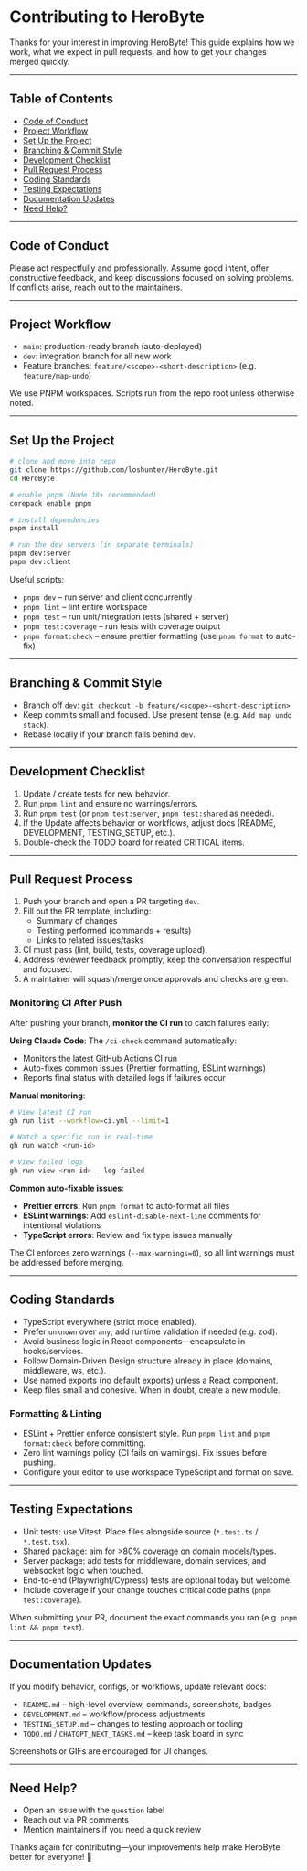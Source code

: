 # Contributing to HeroByte

Thanks for your interest in improving HeroByte! This guide explains how we work, what we expect in pull requests, and how to get your changes merged quickly.

---

## Table of Contents

- [Code of Conduct](#code-of-conduct)
- [Project Workflow](#project-workflow)
- [Set Up the Project](#set-up-the-project)
- [Branching & Commit Style](#branching--commit-style)
- [Development Checklist](#development-checklist)
- [Pull Request Process](#pull-request-process)
- [Coding Standards](#coding-standards)
- [Testing Expectations](#testing-expectations)
- [Documentation Updates](#documentation-updates)
- [Need Help?](#need-help)

---

## Code of Conduct

Please act respectfully and professionally. Assume good intent, offer constructive feedback, and keep discussions focused on solving problems. If conflicts arise, reach out to the maintainers.

---

## Project Workflow

- `main`: production-ready branch (auto-deployed)
- `dev`: integration branch for all new work
- Feature branches: `feature/<scope>-<short-description>` (e.g. `feature/map-undo`)

We use PNPM workspaces. Scripts run from the repo root unless otherwise noted.

---

## Set Up the Project

```bash
# clone and move into repo
git clone https://github.com/loshunter/HeroByte.git
cd HeroByte

# enable pnpm (Node 18+ recommended)
corepack enable pnpm

# install dependencies
pnpm install

# run the dev servers (in separate terminals)
pnpm dev:server
pnpm dev:client
```

Useful scripts:

- `pnpm dev` – run server and client concurrently
- `pnpm lint` – lint entire workspace
- `pnpm test` – run unit/integration tests (shared + server)
- `pnpm test:coverage` – run tests with coverage output
- `pnpm format:check` – ensure prettier formatting (use `pnpm format` to auto-fix)

---

## Branching & Commit Style

- Branch off `dev`: `git checkout -b feature/<scope>-<short-description>`
- Keep commits small and focused. Use present tense (e.g. `Add map undo stack`).
- Rebase locally if your branch falls behind `dev`.

---

## Development Checklist

1. Update / create tests for new behavior.
2. Run `pnpm lint` and ensure no warnings/errors.
3. Run `pnpm test` (or `pnpm test:server`, `pnpm test:shared` as needed).
4. If the Update affects behavior or workflows, adjust docs (README, DEVELOPMENT, TESTING_SETUP, etc.).
5. Double-check the TODO board for related CRITICAL items.

---

## Pull Request Process

1. Push your branch and open a PR targeting `dev`.
2. Fill out the PR template, including:
   - Summary of changes
   - Testing performed (commands + results)
   - Links to related issues/tasks
3. CI must pass (lint, build, tests, coverage upload).
4. Address reviewer feedback promptly; keep the conversation respectful and focused.
5. A maintainer will squash/merge once approvals and checks are green.

### Monitoring CI After Push

After pushing your branch, **monitor the CI run** to catch failures early:

**Using Claude Code**: The `/ci-check` command automatically:
- Monitors the latest GitHub Actions CI run
- Auto-fixes common issues (Prettier formatting, ESLint warnings)
- Reports final status with detailed logs if failures occur

**Manual monitoring**:
```bash
# View latest CI run
gh run list --workflow=ci.yml --limit=1

# Watch a specific run in real-time
gh run watch <run-id>

# View failed logs
gh run view <run-id> --log-failed
```

**Common auto-fixable issues**:
- **Prettier errors**: Run `pnpm format` to auto-format all files
- **ESLint warnings**: Add `eslint-disable-next-line` comments for intentional violations
- **TypeScript errors**: Review and fix type issues manually

The CI enforces zero warnings (`--max-warnings=0`), so all lint warnings must be addressed before merging.

---

## Coding Standards

- TypeScript everywhere (strict mode enabled).
- Prefer `unknown` over `any`; add runtime validation if needed (e.g. zod).
- Avoid business logic in React components—encapsulate in hooks/services.
- Follow Domain-Driven Design structure already in place (domains, middleware, ws, etc.).
- Use named exports (no default exports) unless a React component.
- Keep files small and cohesive. When in doubt, create a new module.

### Formatting & Linting

- ESLint + Prettier enforce consistent style. Run `pnpm lint` and `pnpm format:check` before committing.
- Zero lint warnings policy (CI fails on warnings). Fix issues before pushing.
- Configure your editor to use workspace TypeScript and format on save.

---

## Testing Expectations

- Unit tests: use Vitest. Place files alongside source (`*.test.ts` / `*.test.tsx`).
- Shared package: aim for >80% coverage on domain models/types.
- Server package: add tests for middleware, domain services, and websocket logic when touched.
- End-to-end (Playwright/Cypress) tests are optional today but welcome.
- Include coverage if your change touches critical code paths (`pnpm test:coverage`).

When submitting your PR, document the exact commands you ran (e.g. `pnpm lint && pnpm test`).

---

## Documentation Updates

If you modify behavior, configs, or workflows, update relevant docs:

- `README.md` – high-level overview, commands, screenshots, badges
- `DEVELOPMENT.md` – workflow/process adjustments
- `TESTING_SETUP.md` – changes to testing approach or tooling
- `TODO.md` / `CHATGPT_NEXT_TASKS.md` – keep task board in sync

Screenshots or GIFs are encouraged for UI changes.

---

## Need Help?

- Open an issue with the `question` label
- Reach out via PR comments
- Mention maintainers if you need a quick review

Thanks again for contributing—your improvements help make HeroByte better for everyone! 🚀
